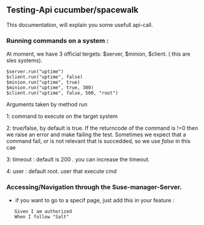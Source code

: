## Testing-Api cucumber/spacewalk

This documentation, will explain you some usefull api-call.

### Running commands on a system : 

At moment, we have 3 official tergets: $server, $minion, $client. ( this are sles systems).


```console
$server.run("uptime")
$client.run("uptime", false)
$minion.run("uptime", true)
$minion.run("uptime", true, 300)
$client.run("uptime", false, 500, "root")
```
Arguments taken by method *run*

1: command to execute on the target system

2: true/false, by default is true. If the returncode of the command is !=0 then we raise an error and make failing the test. 
   Sometimes we expect that a command fail, or is not relevant that is succedded, so we use *false* in this cae

3: timeout : default is 200 . you can increase the timeout.

4: user : default root. user that execute cmd

### Accessing/Navigation through the Suse-manager-Server.


* if you want to go to a specif page, just add this in your feature :

```
   Given I am authorized
   When I follow "Salt"
```

